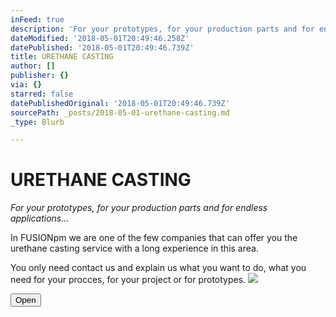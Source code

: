 ```yaml
---
inFeed: true
description: 'For your prototypes, for your production parts and for endless applications…'
dateModified: '2018-05-01T20:49:46.258Z'
datePublished: '2018-05-01T20:49:46.739Z'
title: URETHANE CASTING
author: []
publisher: {}
via: {}
starred: false
datePublishedOriginal: '2018-05-01T20:49:46.739Z'
sourcePath: _posts/2018-05-01-urethane-casting.md
_type: Blurb

---
```

# **URETHANE CASTING**

_For your prototypes, for your production parts and for endless applications..._

In FUSIONpm we are one of the few companies that can offer you the urethane casting service with a long experience in this area.

You only need contact us and explain us what you want to do, what you need for your procces, for your project or for prototypes.
![](https://the-grid-user-content.s3-us-west-2.amazonaws.com/f5665efb-a95a-49a2-8907-faef71fc7bc5.jpg)

<button data-role="cta" style="">Open</button>